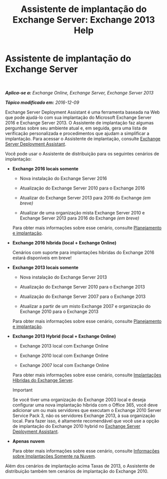 ﻿---
title: 'Assistente de implantação do Exchange Server: Exchange 2013 Help'
TOCTitle: Assistente de implantação do Exchange Server
ms:assetid: 95f493d3-2c4f-48f3-a120-d4aadc448402
ms:mtpsurl: https://technet.microsoft.com/pt-br/library/JJ218681(v=EXCHG.150)
ms:contentKeyID: 50486158
ms.date: 05/22/2018
mtps_version: v=EXCHG.150
ms.translationtype: MT
---

# Assistente de implantação do Exchange Server

 

_**Aplica-se a:** Exchange Online, Exchange Server, Exchange Server 2013_

_**Tópico modificado em:** 2016-12-09_

Exchange Server Deployment Assistant é uma ferramenta baseada na Web que pode ajudá-lo com sua implantação do Microsoft Exchange Server 2016 e Exchange Server 2013. O Assistente de implantação faz algumas perguntas sobre seu ambiente atual e, em seguida, gera uma lista de verificação personalizada e procedimentos que ajudam a simplificar a implantação. Para acessar o Assistente de implantação, consulte [Exchange Server Deployment Assistant](https://go.microsoft.com/fwlink/p/?linkid=277105).

Você pode usar o Assistente de distribuição para os seguintes cenários de implantação:

  - **Exchange 2016 locais somente**
    
      - Nova instalação do Exchange Server 2016
    
      - Atualização do Exchange Server 2010 para o Exchange 2016
    
      - Atualizar do Exchange Server 2013 para 2016 do Exchange *(em breve)*
    
      - Atualizar de uma organização mista Exchange Server 2010 e Exchange Server 2013 para 2016 do Exchange *(em breve)*
    
    Para obter mais informações sobre esse cenário, consulte [Planejamento e implantação](planning-and-deployment-for-exchange-2013-installation-instructions.md).

  - **Exchange 2016 híbrida (local + Exchange Online)**
    
    Cenários com suporte para implantações híbridas do Exchange 2016 estará disponíveis em breve\!

  - **Exchange 2013 locais somente**
    
      - Nova instalação do Exchange Server 2013
    
      - Atualização do Exchange Server 2010 para o Exchange 2013
    
      - Atualização do Exchange Server 2007 para o Exchange 2013
    
      - Atualizar a partir de um misto Exchange 2007 e organização do Exchange 2010 para o Exchange 2013
    
    Para obter mais informações sobre esse cenário, consulte [Planejamento e implantação](planning-and-deployment-for-exchange-2013-installation-instructions.md).

  - **Exchange 2013 Hybrid (local + Exchange Online)**
    
      - Exchange 2013 local com Exchange Online
    
      - Exchange 2010 local com Exchange Online
    
      - Exchange 2007 local com Exchange Online
    
    Para obter mais informações sobre esse cenário, consulte [Implantações Híbridas do Exchange Server](https://technet.microsoft.com/pt-br/library/jj200581\(v=exchg.150\)).
    

    > [!IMPORTANT]
    > Se você tiver uma organização do Exchange 2003 local e deseja configurar uma nova implantação híbrida com o Office 365, você deve adicionar um ou mais servidores que executam o Exchange 2010 Server Service Pack 3, não os servidores Exchange 2013, à sua organização local. Para fazer isso, é altamente recomendável que você use a opção de implantação do Exchange 2010 hybrid no <A href="https://technet.microsoft.com/en-us/exdeploy2010">Exchange Server Deployment Assistant</A>.



  - **Apenas nuvem**
    
    Para obter mais informações sobre esse cenário, consulte [Informações sobre Implantações Somente na Nuvem](https://technet.microsoft.com/pt-br/library/jj938005\(v=exchg.150\)).

Além dos cenários de implantação acima Taxas de 2013, o Assistente de distribuição também tem cenários de implantação do Exchange 2010.

